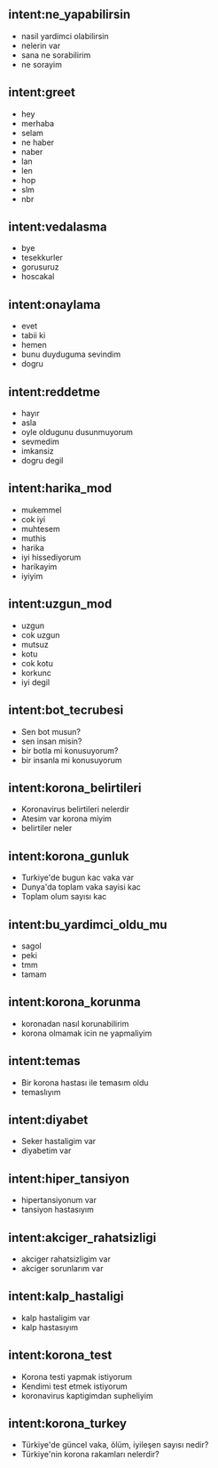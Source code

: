 ## intent:ne_yapabilirsin
- nasil yardimci olabilirsin
- nelerin var
- sana ne sorabilirim
- ne sorayim

## intent:greet
- hey
- merhaba
- selam
- ne haber
- naber
- lan
- len
- hop
- slm 
- nbr

## intent:vedalasma
- bye
- tesekkurler
- gorusuruz
- hoscakal

## intent:onaylama
- evet
- tabii ki
- hemen
- bunu duyduguma sevindim
- dogru

## intent:reddetme
- hayır
- asla
- oyle oldugunu dusunmuyorum
- sevmedim
- imkansiz
- dogru degil

## intent:harika_mod
- mukemmel
- cok iyi
- muhtesem
- muthis
- harika
- iyi hissediyorum
- harikayim
- iyiyim

## intent:uzgun_mod
- uzgun
- cok uzgun
- mutsuz
- kotu
- cok kotu
- korkunc
- iyi degil

## intent:bot_tecrubesi
- Sen bot musun?
- sen insan misin?
- bir botla mi konusuyorum?
- bir insanla mi konusuyorum

## intent:korona_belirtileri
- Koronavirus belirtileri nelerdir
- Atesim var korona miyim
- belirtiler neler

## intent:korona_gunluk
- Turkiye'de bugun kac vaka var
- Dunya'da toplam vaka sayisi kac
- Toplam olum sayısı kac

## intent:bu_yardimci_oldu_mu
- sagol
- peki
- tmm
- tamam

## intent:korona_korunma
- koronadan nasıl korunabilirim
- korona olmamak icin ne yapmaliyim

## intent:temas
- Bir korona hastası ile temasım oldu
- temaslıyım

## intent:diyabet
- Seker hastaligim var
- diyabetim var

## intent:hiper_tansiyon
- hipertansiyonum var
- tansiyon hastasıyım

## intent:akciger_rahatsizligi
- akciger rahatsizligim var
- akciger sorunlarım var

## intent:kalp_hastaligi
- kalp hastaligim var
- kalp hastasıyım

## intent:korona_test
- Korona testi yapmak istiyorum
- Kendimi test etmek istiyorum
- koronavirus kaptigimdan supheliyim

## intent:korona_turkey
- Türkiye'de güncel vaka, ölüm, iyileşen sayısı nedir?
- Türkiye'nin korona rakamları nelerdir?